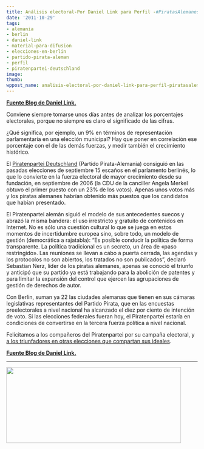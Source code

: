 ```yaml
---
title: Análisis electoral-Por Daniel Link para Perfil -#PiratasAlemanes
date: '2011-10-29'
tags:
- alemania
- berlin
- daniel-link
- material-para-difusion
- elecciones-en-berlin
- partido-pirata-aleman
- perfil
- piratenpartei-deutschland
image: 
thumb: 
wppost_name: analisis-electoral-por-daniel-link-para-perfil-piratasalemanes
---
```


<strong><a href="http://linkillo.blogspot.com/2011/10/analisis-electoral.html" target="_blank">Fuente Blog de Daniel Link.</a></strong>

Conviene siempre tomarse unos días antes de analizar los porcentajes electorales, porque no siempre es claro el significado de las cifras.

¿Qué significa, por ejemplo, un 9% en términos de representación parlamentaria en una elección municipal? Hay que poner en correlación ese porcentaje con el de las demás fuerzas, y medir también el crecimiento histórico.

El <a href="http://www.piratenpartei.de/">Piratenpartei Deutschland</a> (Partido Pirata-Alemania) consiguió en las pasadas elecciones de septiembre 15 escaños en el parlamento berlinés, lo que lo convierte en la fuerza electoral de mayor crecimiento desde su fundación, en septiembre de 2006 (la CDU de la canciller Angela Merkel obtuvo el primer puesto con un 23% de los votos). Apenas unos votos más y los piratas alemanes habrían obtenido más puestos que los candidatos que habían presentado.

El Piratenpartei alemán siguió el modelo de sus antecedentes suecos y abrazó la misma bandera: el uso irrestricto y gratuito de contenidos en Internet. No es sólo una cuestión cultural lo que se juega en estos momentos de incertidumbre europea sino, sobre todo, un modelo de gestión (democrática a rajatabla): “Es posible conducir la política de forma transparente. La política tradicional es un secreto, un área de «paso restringido». Las reuniones se llevan a cabo a puerta cerrada, las agendas y los protocolos no son abiertos, los tratados no son publicados”, declaró Sebastian Nerz, líder de los piratas alemanes, apenas se conoció el triunfo y anticipó que su partido ya está trabajando para la abolición de patentes y para limitar la expansión del control que ejercen las agrupaciones de gestión de derechos de autor.

Con Berlín, suman ya 22 las ciudades alemanas que tienen en sus cámaras legislativas representantes del Partido Pirata, que en las encuestas preelectorales a nivel nacional ha alcanzado el diez por ciento de intención de voto. Si las elecciones federales fueran hoy, el Piratenpartei estaría en condiciones de convertirse en la tercera fuerza política a nivel nacional.

Felicitamos a los compañeros del Piratenpartei por su campaña electoral, y <a href="http://linkillo.blogspot.com/2011/07/representacion-parlamentaria.html">a los triunfadores en otras elecciones que compartan sus ideales</a>.

<strong><a href="http://linkillo.blogspot.com/2011/10/analisis-electoral.html" target="_blank">Fuente Blog de Daniel Link.</a></strong>

<hr />

<a href="http://partidopirata.com.ar/wp-content/uploads/2011/09/daniellink.jpg"><img class="aligncenter size-full wp-image-1799" title="daniellink" src="http://partidopirata.com.ar/wp-content/uploads/2011/09/daniellink.jpg" alt="" width="460" height="200" /></a>
